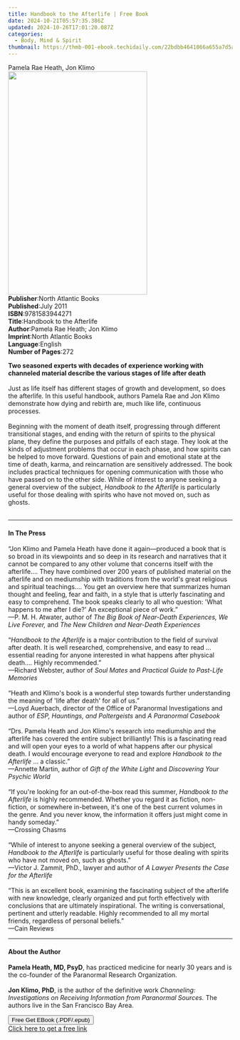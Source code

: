 ```yaml
---
title: Handbook to the Afterlife | Free Book
date: 2024-10-21T05:57:35.386Z
updated: 2024-10-26T17:01:20.087Z
categories:
  - Body, Mind & Spirit
thumbnail: https://thmb-001-ebook.techidaily.com/22bdbb4641866a655a7d5a11211dbc382209bfd2ee293ead84e185a75d174708.jpg
---
```

<main id="book-container">
  <div class="flex flex-col">
    <div class="book-brief flex-1 py-6 px-4 sm:p-6 md:py-10 md:px-8">
      <!-- brief-->
      <div class="book-brief-main">Pamela Rae Heath, Jon Klimo</div>
    </div>
    <div
      class="book-meta-info flex-1 grid gap-4 col-start-1 col-end-3 row-start-1 sm:mb-6 sm:grid-cols-4 lg:gap-6 lg:col-start-2 lg:row-end-6 lg:row-span-6 lg:mb-0"
    >
      <div
        class="book-meta-info-left place-content-center mt-4 p-4 text-sm leading-6 col-start-2 col-span-2 dark:text-slate-400"
      >
        <img
          class="w-full h-500 object-cover rounded-lg sm:h-255 sm:col-span-2 lg:col-span-full"
          src="https://img-001-ebook.techidaily.com/5a290807bee62cdae373cca712ab648c1dce12fc9097701608b39faa66ea8878.jpg"
          alt=""
          width="312"
          height="500"
        />
      </div>
      <div
        class="book-meta-info-right mt-2 col-start-1 row-start-2 col-span-3 self-center"
      >
        <!-- meta data  -->
        <div class="flex flex-col px-4 md:px-8">
          <div class="flex-1">
            <strong>Publisher</strong>:<span class="px-2"
              >North Atlantic Books</span
            >
          </div>
          <div class="flex-1">
            <strong>Published</strong>:<span class="px-2">July 2011</span>
          </div>
          <div class="flex-1">
            <strong>ISBN</strong>:<span class="px-2">9781583944271</span>
          </div>
          <div class="flex-1">
            <strong>Title</strong>:<span class="px-2"
              >Handbook to the Afterlife</span
            >
          </div>
          <div class="flex-1">
            <strong>Author</strong>:<span class="px-2"
              >Pamela Rae Heath; Jon Klimo</span
            >
          </div>
          <div class="flex-1">
            <strong>Imprint</strong>:<span class="px-2"
              >North Atlantic Books</span
            >
          </div>
          <div class="flex-1">
            <strong>Language</strong>:<span class="px-2">English</span>
          </div>
          <div class="flex-1">
            <strong>Number of Pages</strong>:<span class="px-2">272</span>
          </div>
        </div>
      </div>
    </div>
    <div class="book-description flex-1 py-6 px-4 sm:p-6 md:py-10 md:px-8">
      <div class="book-description-main">
        <div accordion-content="" id="description">
          <p>
            <b
              >Two seasoned experts with decades of experience working with
              channeled material describe the various stages of life after
              death</b
            ><br />
            &nbsp;<br />
            Just as life itself has different stages of growth and development,
            so does the afterlife. In this useful handbook, authors Pamela Rae
            and Jon Klimo demonstrate how dying and rebirth are, much like life,
            continuous processes. <br />
            &nbsp;<br />
            Beginning with the moment of death itself, progressing through
            different transitional stages, and ending with the return of spirits
            to the physical plane, they define the purposes and pitfalls of each
            stage. They look at the kinds of adjustment problems that occur in
            each phase, and how spirits can be helped to move forward. Questions
            of pain and emotional state at the time of death, karma, and
            reincarnation are sensitively addressed. The book includes practical
            techniques for opening communication with those who have passed on
            to the other side. While of interest to anyone seeking a general
            overview of the subject,&nbsp;<i>Handbook to the Afterlife&nbsp;</i
            >is particularly useful for those dealing with spirits who have not
            moved on, such as ghosts.<br /><br />
          </p>
        </div>
        <div class="accordion-fader"></div>
      </div>
    </div>
    <div class="book-excerpts flex-1 py-6 px-4 sm:p-6 md:py-10 md:px-8">
      <!-- excerpts-->
      <div class="book-excerpts-main">
        <hr />
        <h4 class="placeholder placeholder-heading">
          <span>In The Press</span>
        </h4>
        <p>
          “Jon Klimo and Pamela Heath have done it again—produced a book that is
          so broad in its viewpoints and so deep in its research and narratives
          that it cannot be compared to any other volume that concerns itself
          with the afterlife.… They have combined over 200 years of published
          material on the afterlife and on mediumship with traditions from the
          world's great religious and spiritual teachings.… You get an overview
          here that summarizes human thought and feeling, fear and faith, in a
          style that is utterly fascinating and easy to comprehend. The book
          speaks clearly to all who question: 'What happens to me after I die?'
          An exceptional piece of work.”<br />
          —P. M. H. Atwater, author of
          <i>The Big Book of Near-Death Experiences, We Live Forever, </i>and
          <i>The New Children and Near-Death Experiences</i><br />
          &nbsp;<br />
          “<i>Handbook to the Afterlife </i>is a major contribution to the field
          of survival after death. It is well researched, comprehensive, and
          easy to read … essential reading for anyone interested in what happens
          after physical death.… Highly recommended.”<br />
          —Richard Webster, author of <i>Soul Mates </i>and
          <i>Practical Guide to Past-Life Memories</i><br />
          &nbsp;<br />
          “Heath and Klimo's book is a wonderful step towards further
          understanding the meaning of 'life after death' for all of us.”<br />
          —Loyd Auerbach, director of the Office of Paranormal Investigations
          and author of <i>ESP, Hauntings, and Poltergeists </i>and
          <i>A Paranormal Casebook</i><br />
          &nbsp;<br />
          “Drs. Pamela Heath and Jon Klimo's research into mediumship and the
          afterlife has covered the entire subject brilliantly! This is a
          fascinating read and will open your eyes to a world of what happens
          after our physical death. I would encourage everyone to read and
          explore <i>Handbook to the Afterlife </i>… a classic.”<br />
          —Annette Martin, author of <i>Gift of the White Light </i>and
          <i>Discovering Your Psychic World</i><br />
          &nbsp;<br />
          “If you're looking for an out-of-the-box read this summer,
          <i>Handbook to the Afterlife</i> is highly recommended.&nbsp;Whether
          you regard it as fiction, non-fiction, or somewhere in-between, it's
          one of the best current volumes in the genre. And you never know, the
          information it offers just might come in handy someday.”<br />
          —Crossing Chasms<br />
          &nbsp;<br />
          “While of interest to anyone seeking a general overview of the
          subject, <i>Handbook to the Afterlife</i> is particularly useful for
          those dealing with spirits who have not moved on, such as ghosts.”<br />
          —Victor J. Zammit, PhD., lawyer and author of
          <i>A Lawyer Presents the Case for the Afterlife</i><br />
          <i>&nbsp;</i><br />
          “This is an excellent book, examining the fascinating subject of the
          afterlife with new knowledge, clearly organized and put forth
          effectively with conclusions that are ultimately inspirational. The
          writing is conversational, pertinent and utterly readable. Highly
          recommended to all my mortal friends, regardless of personal
          beliefs.”<br />
          —Cain Reviews
        </p>
      </div>
    </div>
    <div class="book-about-author flex-1 py-6 px-4 sm:p-6 md:py-10 md:px-8">
      <!-- about author-->
      <div class="book-main-author-main">
        <hr />
        <h4 class="placeholder placeholder-heading">
          <span>About the Author</span>
        </h4>
        <p></p>
        <p>
          <b>Pamela Heath, MD, PsyD</b>, has practiced medicine for nearly 30
          years and is the co-founder of the Paranormal Research
          Organization.<br /><br /><b>Jon Klimo, PhD</b>, is the author of the
          definitive work
          <i
            >Channeling: Investigations on Receiving Information from Paranormal
            Sources. </i
          >The authors live in the San<i> </i>Francisco Bay Area.
        </p>
        <p></p>
      </div>
    </div>
    <div class="book-free-get flex-1 py-6 px-4 sm:p-6 md:py-10 md:px-8">
      <button
        id="btn-free-get"
        class="bg-blue-500 hover:bg-blue-700 text-white font-bold py-2 px-4 rounded"
      >
        Free Get EBook (.PDF/.epub)
      </button>
      <div id="countdown-display" class="px-2 text-lg mt-2"></div>
      <a
        id="free-link"
        class="hidden bg-blue-500 hover:bg-blue-700 text-white font-bold py-2 px-4 rounded"
        href="https://www.ebooks.com/en-us/book/690316/handbook-to-the-afterlife/pamela-rae-heath/"
        target="_blank"
        >Click here to get a free link</a
      >
    </div>
    <script>
      let countdownTime = 0;
      let countdownInterval = null;
      document
        .getElementById('btn-free-get')
        .addEventListener('click', startCountdown);
      function startCountdown() {
        countdownTime = new Date().getTime() + 60000 * 3;
        countdownInterval = setInterval(updateCountdown, 1000);
        document.getElementById('btn-free-get').disabled = true;
        document
          .getElementById('btn-free-get')
          .classList.add('bg-gray-500', 'cursor-not-allowed');
      }
      function updateCountdown() {
        let currentTime = new Date().getTime();
        let timeLeft = countdownTime - currentTime;
        let secondsLeft = Math.floor(timeLeft / 1000);
        document.getElementById('countdown-display').innerHTML =
          `Remaining time: ${secondsLeft} seconds.`;
        if (secondsLeft <= 0) {
          clearInterval(countdownInterval);
          document.getElementById('btn-free-get').classList.add('hidden');
          document.getElementById('free-link').classList.remove('hidden');
          document.getElementById('countdown-display').innerHTML = '';
        }
      }
    </script>
  </div>
</main>

<ins class="adsbygoogle"
      style="display:block"
      data-ad-client="ca-pub-7571918770474297"
      data-ad-slot="8358498916"
      data-ad-format="auto"
      data-full-width-responsive="true"></ins>
    
